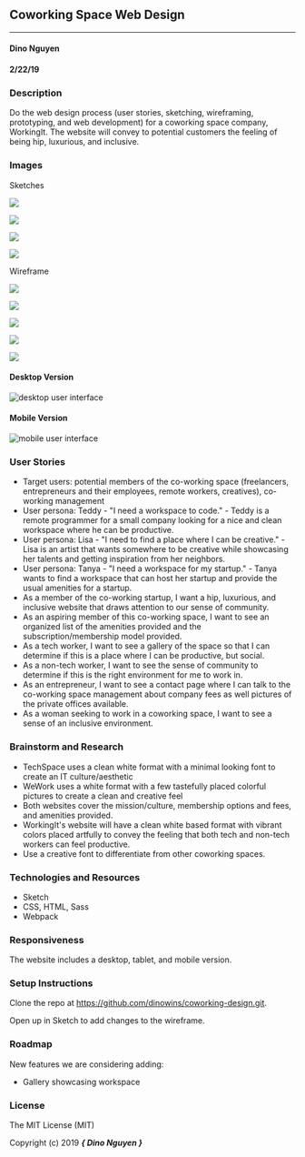 ## Coworking Space Web Design
---

#### Dino Nguyen
#### 2/22/19

### Description

Do the web design process (user stories, sketching, wireframing, prototyping, and web development) for a coworking space company, WorkingIt. The website will convey to potential customers the feeling of being hip, luxurious, and inclusive.

### Images

Sketches

![](img/landingpage-desktop.jpg)

![](img/mobile.jpg)

![](img/membership.jpg)

![](img/ContactUs.jpg)

Wireframe

![](img/landing-desktop.png)

![](img/landing-mobile.png)

![](img/landing-tablet.png)

![](img/membership-desktop.png)

![](img/contact-desktop.png)


#### Desktop Version

![desktop user interface](link-to-screenshot-here)

#### Mobile Version

![mobile user interface](link-to-screenshot-here)

### User Stories

* Target users: potential members of the co-working space (freelancers, entrepreneurs and their employees, remote workers, creatives), co-working management
* User persona: Teddy - "I need a workspace to code." - Teddy is a remote programmer for a small company looking for a nice and clean workspace where he can be productive.
* User persona: Lisa - "I need to find a place where I can be creative." - Lisa is an artist that wants somewhere to be creative while showcasing her talents and getting inspiration from her neighbors.
* User persona: Tanya - "I need a workspace for my startup." - Tanya wants to find a workspace that can host her startup and provide the usual amenities for a startup.
* As a member of the co-working startup, I want a hip, luxurious, and inclusive website that draws attention to our sense of community.  
* As an aspiring member of this co-working space, I want to see an organized list of the amenities provided and the subscription/membership model provided.
* As a tech worker, I want to see a gallery of the space so that I can determine if this is a place where I can be productive, but social.
* As a non-tech worker, I want to see the sense of community to determine if this is the right environment for me to work in.
* As an entrepreneur, I want to see a contact page where I can talk to the co-working space management about company fees as well pictures of the private offices available.
* As a woman seeking to work in a coworking space, I want to see a sense of an inclusive environment.

### Brainstorm and Research

* TechSpace uses a clean white format with a minimal looking font to create an IT culture/aesthetic
* WeWork uses a white format with a few tastefully placed colorful pictures to create a clean and creative feel
* Both websites cover the mission/culture, membership options and fees, and amenities provided.
* WorkingIt's website will have a clean white based format with vibrant colors placed artfully to convey the feeling that both tech and non-tech workers can feel productive.  
* Use a creative font to differentiate from other coworking spaces.

### Technologies and Resources

* Sketch
* CSS, HTML, Sass
* Webpack

### Responsiveness

The website includes a desktop, tablet, and mobile version.

### Setup Instructions

Clone the repo at https://github.com/dinowins/coworking-design.git.

Open up in Sketch to add changes to the wireframe.

### Roadmap

New features we are considering adding:

* Gallery showcasing workspace

### License

The MIT License (MIT)

Copyright (c) 2019 **_{ Dino Nguyen }_**
